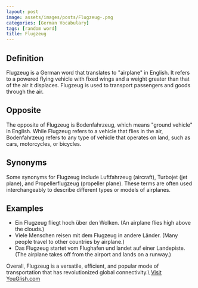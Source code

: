 ```yaml
---
layout: post
image: assets/images/posts/Flugzeug-.png
categories: [German Vocabulary]
tags: [random word]
title: Flugzeug 
---
```


## Definition

Flugzeug is a German word that translates to "airplane" in English. It refers to a powered flying vehicle with fixed wings and a weight greater than that of the air it displaces. Flugzeug is used to transport passengers and goods through the air.

## Opposite

The opposite of Flugzeug is Bodenfahrzeug, which means "ground vehicle" in English. While Flugzeug refers to a vehicle that flies in the air, Bodenfahrzeug refers to any type of vehicle that operates on land, such as cars, motorcycles, or bicycles.

## Synonyms

Some synonyms for Flugzeug include Luftfahrzeug (aircraft), Turbojet (jet plane), and Propellerflugzeug (propeller plane). These terms are often used interchangeably to describe different types or models of airplanes.

## Examples

- Ein Flugzeug fliegt hoch über den Wolken. (An airplane flies high above the clouds.)
- Viele Menschen reisen mit dem Flugzeug in andere Länder. (Many people travel to other countries by airplane.)
- Das Flugzeug startet vom Flughafen und landet auf einer Landepiste. (The airplane takes off from the airport and lands on a runway.)

Overall, Flugzeug is a versatile, efficient, and popular mode of transportation that has revolutionized global connectivity.\ <a id="yg-widget-0" class="youglish-widget" data-query="Flugzeug " data-lang="german" data-components="8412" data-auto-start="0" data-bkg-color="theme_light" data-title="How%20to%20pronounce%20Flugzeug %20in%20German"  rel="nofollow" href="https://youglish.com">Visit YouGlish.com</a><script async src="https://youglish.com/public/emb/widget.js" charset="utf-8"></script>